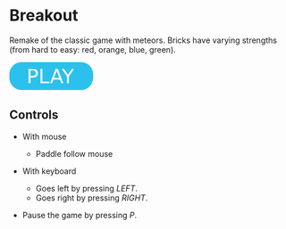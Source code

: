# Breakout

Remake of the classic game with meteors. Bricks have varying strengths (from hard to easy: red, orange, blue, green).

[![button](play.png)](breakout.html)

## Controls

- With mouse

  - Paddle follow mouse

- With keyboard

  - Goes left by pressing _LEFT_.
  - Goes right by pressing _RIGHT_.

- Pause the game by pressing _P_.
